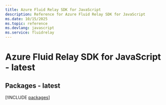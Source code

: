 ```yaml
---
title: Azure Fluid Relay SDK for JavaScript
description: Reference for Azure Fluid Relay SDK for JavaScript
ms.date: 10/15/2025
ms.topic: reference
ms.devlang: javascript
ms.service: fluidrelay
---
```

# Azure Fluid Relay SDK for JavaScript - latest
## Packages - latest
[!INCLUDE [packages](fluid-relay-index.md)]